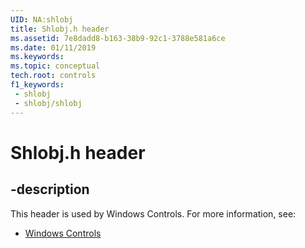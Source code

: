 ```yaml
---
UID: NA:shlobj
title: Shlobj.h header
ms.assetid: 7e8dadd8-b163-38b9-92c1-3788e581a6ce
ms.date: 01/11/2019
ms.keywords: 
ms.topic: conceptual
tech.root: controls
f1_keywords:
 - shlobj
 - shlobj/shlobj
---
```


# Shlobj.h header


## -description

This header is used by Windows Controls. For more information, see:

- [Windows Controls](../_controls/index.md)

